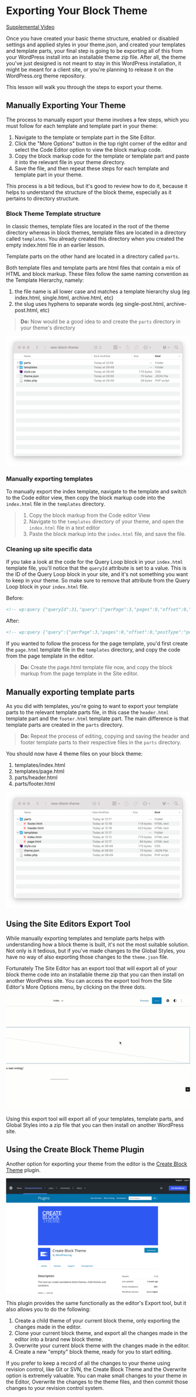 # Exporting Your Block Theme

[Supplemental Video](https://videopress.com/v/ktmuF4cT)

Once you have created your basic theme structure, enabled or disabled settings and applied styles in your theme.json, and created your templates and template parts, your final step is going to be exporting all of this from your WordPress install into an installable theme zip file. After all, the theme you've just designed is not meant to stay in this WordPress installation, it might be meant for a client site, or you're planning to release it on the WordPress.org theme repository. 

This lesson will walk you through the steps to export your theme.

## Manually Exporting Your Theme

The process to manually export your theme involves a few steps, which you must follow for each template and template part in your theme:

1. Navigate to the template or template part in the Site Editor.
2. Click the "More Options" button in the top right corner of the editor and select the Code Editor option to view the block markup code.
3. Copy the block markup code for the template or template part and paste it into the relevant file in your theme directory.
4. Save the file, and then repeat these steps for each template and template part in your theme.

This process is a bit tedious, but it's good to review how to do it, because it helps to understand the structure of the block theme, especially as it pertains to directory structure.

### Block Theme Template structure

In classic themes, template files are located in the root of the theme directory whereas in block themes, template files are located in a directory called `templates`. You already created this directory when you created the empty index.html file in an earlier lesson.

Template parts on the other hand are located in a directory called `parts`. 

Both template files and template parts are html files that contain a mix of HTML and block markup. These files follow the same naming convention as the Template Hierarchy, namely:

1. the file name is all lower case and matches a template hierarchy slug (eg index.html, single.html, archive.html, etc)
2. the slug uses hyphens to separate words (eg single-post.html, archive-post.html, etc)

> **Do:** Now would be a good idea to and create the `parts` directory in your theme's directory

![Create the parts directory](/images/module-01/lesson-04/parts-directory.png)

### Manually exporting templates

To manually export the index template, navigate to the template and switch to the Code editor view, then copy the block markup code into the `index.html` file in the `templates` directory.

> 1. Copy the block markup from the Code editor View
> 2. Navigate to the `templates` directory of your theme, and open the `index.html` file in a text editor
> 3. Paste the block markup into the `index.html` file, and save the file.

### Cleaning up site specific data

If you take a look at the code for the Query Loop block in your `index.html` template file, you'll notice that the `queryId` attribute is set to a value. This is the ID of the Query Loop block in your site, and it's not something you want to keep in your theme. So make sure to remove that attribute from the Query Loop block in your `index.html` file.

Before: 

```html
<!-- wp:query {"queryId":31,"query":{"perPage":3,"pages":0,"offset":0,"postType":"post","order":"desc","orderBy":"date","author":"","search":"","exclude":[],"sticky":"","inherit":true}} -->
```

After: 

```html
<!-- wp:query {"query":{"perPage":3,"pages":0,"offset":0,"postType":"post","order":"desc","orderBy":"date","author":"","search":"","exclude":[],"sticky":"","inherit":true}} -->
```

If you wanted to follow the process for the page template, you'd first create the `page.html` template file in the `templates` directory, and copy the code from the page template in the editor.

> **Do:** Create the page.html template file now, and copy the block markup from the page template in the Site editor.

## Manually exporting template parts

As you did with templates, you're going to want to export your template parts to the relevant template parts file, in this case the `header.html` template part and the `footer.html` template part. The main difference is that template parts are created in the `parts` directory.

>  **Do:** Repeat the process of editing, copying and saving the header and footer template parts to their respective files in the `parts` directory.

You should now have 4 theme files on your block theme:

1. templates/index.html
2. templates/page.html
3. parts/header.html
4. parts/footer.html

![Exported templates and template parts](/images/module-01/lesson-04/exported-templates-template-parts.png)

## Using the Site Editors Export Tool

While manually exporting templates and template parts helps with understanding how a block theme is built, it's not the most suitable solution. Not only is it tedious, but if you've made changes to the Global Styles, you have no way of also exporting those changes to the `theme.json` file. 

Fortunately The Site Editor has an export tool that will export all of your block theme code into an installable theme zip that you can then install on another WordPress site. You can access the export tool from the Site Editor's More Options menu, by clicking on the three dots.

![Accessing the export tool](/images/module-01/lesson-04/export-tool.gif)

Using this export tool will export all of your templates, template parts, and Global Styles into a zip file that you can then install on another WordPress site.

## Using the Create Block Theme Plugin

Another option for exporting your theme from the editor is the [Create Block Theme](https://wordpress.org/plugins/create-block-theme/) plugin. 

![Create Block Theme](/images/module-01/lesson-04/create-block-theme.png)

This plugin provides the same functionally as the editor's Export tool, but it also allows you to do the following:

1. Create a child theme of your current block theme, only exporting the changes made in the editor.
2. Clone your current block theme, and export all the changes made in the editor into a brand new block theme.
3. Overwrite your current block theme with the changes made in the editor.
4. Create a new "empty" block theme, ready for you to start editing.

If you prefer to keep a record of all the changes to your theme using revision control, like Git or SVN, the Create Block Theme and the Overwrite option is extremely valuable. You can make small changes to your theme in the Editor, Overwrite the changes to the theme files, and then commit those changes to your revision control system.